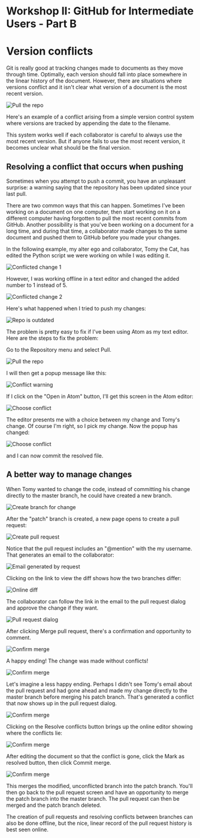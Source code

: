 # Workshop II: GitHub for Intermediate Users - Part B

# Version conflicts

Git is really good at tracking changes made to documents as they move through time.  Optimally, each version should fall into place somewhere in the linear history of the document.  However, there are situations where versions conflict and it isn't clear what version of a document is the most recent version.

![Pull the repo](images-2b/version-conflict.png)

Here's an example of a conflict arising from a simple version control system where versions are tracked by appending the date to the filename.  

This system works well if each collaborator is careful to always use the most recent version.  But if anyone fails to use the most recent version, it becomes unclear what should be the final version.

## Resolving a conflict that occurs when pushing

Sometimes when you attempt to push a commit, you have an unpleasant surprise: a warning saying that the repository has been updated since your last pull.

There are two common ways that this can happen. Sometimes I've been working on a document on one computer, then start working on it on a different computer having forgotten to pull the most recent commits from GitHub. Another possibility is that you've been working on a document for a long time, and during that time, a collaborator made changes to the same document and pushed them to GitHub before you made your changes.  

In the following example, my alter ego and collaborator, Tomy the Cat, has edited the Python script we were working on while I was editing it.  

![Conflicted change 1](images-2b/first-conflicted-change.png)

However, I was working offline in a text editor and changed the added number to 1 instead of 5.  

![Conflicted change 2](images-2b/second-conflicted-change.png)

Here's what happened when I tried to push my changes:

![Repo is outdated](images-2b/repo-outdated.png)

The problem is pretty easy to fix if I've been using Atom as my text editor.  Here are the steps to fix the problem:

Go to the Repository menu and select Pull.

![Pull the repo](images-2b/pull-repo.png)

I will then get a popup message like this:

![Conflict warning](images-2b/conflict-detected.png)

If I click on the "Open in Atom" button, I'll get this screen in the Atom editor:

![Choose conflict](images-2b/choose-conflict.png)

The editor presents me with a choice between my change and Tomy's change.  Of course I'm right, so I pick my change.  Now the popup has changed:

![Choose conflict](images-2b/conflict-fixed.png)

and I can now commit the resolved file.

## A better way to manage changes

When Tomy wanted to change the code, instead of committing his change directly to the master branch, he could have created a new branch.

![Create branch for change](images-2b/create-branch-change.png)

After the "patch" branch is created, a new page opens to create a pull request:

![Create pull request](images-2b/create-pull-request.png)

Notice that the pull request includes an "@mention" with the my username.  That generates an email to the collaborator:

![Email generated by request](images-2b/pull-request-email.png)

Clicking on the link to view the diff shows how the two branches differ:

![Online diff](images-2b/online-diff.png)

The collaborator can follow the link in the email to the pull request dialog and approve the change if they want.

![Pull request dialog](images-2b/branch-pull-request.png)

After clicking Merge pull request, there's a confirmation and opportunity to comment.

![Confirm merge](images-2b/confirm-merge.png)

A happy ending! The change was made without conflicts!

![Confirm merge](images-2b/successful-merge.png)

Let's imagine a less happy ending. Perhaps I didn't see Tomy's email about the pull request and had gone ahead and made my change directly to the master branch before merging his patch branch.  That's generated a conflict that now shows up in the pull request dialog.

![Confirm merge](images-2b/pull-request-merge-conflict.png)

Clicking on the Resolve conflicts button brings up the online editor showing where the conflicts lie:

![Confirm merge](images-2b/online-conflict-resolution.png)

After editing the document so that the conflict is gone, click the Mark as resolved button, then click Commit merge.

![Confirm merge](images-2b/online-conflict-resolved.png)

This merges the modified, unconflicted branch into the patch branch.  You'll then go back to the pull request screen and have an opportunity to merge the patch branch into the master branch. The pull request can then be merged and the patch branch deleted.

The creation of pull requests and resolving conflicts between branches can also be done offline, but the nice, linear record of the pull request history is best seen online.
